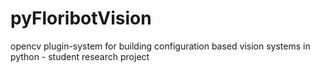 pyFloribotVision
================

opencv plugin-system for building configuration based vision systems in python - student research project
